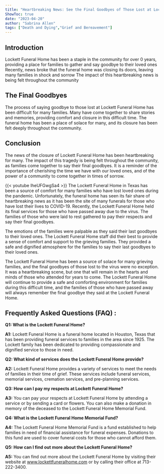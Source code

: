 ```yaml
---
title: "Heartbreaking News: See the Final Goodbyes of Those Lost at Lockett Funeral Home"
ShowToc: true 
date: "2023-04-20"
author: "Sabrina Allen" 
tags: ["Death and Dying","Grief and Bereavement"]
---
```

## Introduction 

Lockett Funeral Home has been a staple in the community for over 0 years, providing a place for families to gather and say goodbye to their loved ones Recently, news broke that the funeral home was closing its doors, leaving many families in shock and sorrow The impact of this heartbreaking news is being felt throughout the community 

## The Final Goodbyes 

The process of saying goodbye to those lost at Lockett Funeral Home has been difficult for many families. Many have come together to share stories and memories, providing comfort and closure in this difficult time. The funeral home has been a place of solace for many, and its closure has been felt deeply throughout the community. 

## Conclusion 

The news of the closure of Lockett Funeral Home has been heartbreaking for many. The impact of this tragedy is being felt throughout the community, as families come together to say their final goodbyes. It is a reminder of the importance of cherishing the time we have with our loved ones, and of the power of a community to come together in times of sorrow.

{{< youtube IheUFGwgSa4 >}} 
The Lockett Funeral Home in Texas has been a source of comfort for many families who have lost loved ones during the pandemic. Unfortunately, the funeral home has seen its fair share of heartbreaking news as it has been the site of many funerals for those who have lost their lives to COVID-19. Recently, the Lockett Funeral Home held its final services for those who have passed away due to the virus. The families of those who were laid to rest gathered to pay their respects and say their final goodbyes.

The emotions of the families were palpable as they said their last goodbyes to their loved ones. The Lockett Funeral Home staff did their best to provide a sense of comfort and support to the grieving families. They provided a safe and dignified atmosphere for the families to say their last goodbyes to their loved ones.

The Lockett Funeral Home has been a source of solace for many grieving families, and the final goodbyes of those lost to the virus were no exception. It was a heartbreaking scene, but one that will remain in the hearts and minds of those who attended for years to come. The Lockett Funeral Home will continue to provide a safe and comforting environment for families during this difficult time, and the families of those who have passed away will always remember the final goodbye they said at the Lockett Funeral Home.

## Frequently Asked Questions (FAQ) :
**Q1: What is the Lockett Funeral Home?**

**A1:** Lockett Funeral Home is a funeral home located in Houston, Texas that has been providing funeral services to families in the area since 1925. The Lockett family has been dedicated to providing compassionate and dignified service to those in need. 

**Q2: What kind of services does the Lockett Funeral Home provide?**

**A2:** Lockett Funeral Home provides a variety of services to meet the needs of families in their time of grief. These services include funeral services, memorial services, cremation services, and pre-planning services. 

**Q3: How can I pay my respects at Lockett Funeral Home?**

**A3:** You can pay your respects at Lockett Funeral Home by attending a service or by sending a card or flowers. You can also make a donation in memory of the deceased to the Lockett Funeral Home Memorial Fund. 

**Q4: What is the Lockett Funeral Home Memorial Fund?**

**A4:** The Lockett Funeral Home Memorial Fund is a fund established to help families in need of financial assistance for funeral expenses. Donations to this fund are used to cover funeral costs for those who cannot afford them. 

**Q5: How can I find out more about the Lockett Funeral Home?**

**A5:** You can find out more about the Lockett Funeral Home by visiting their website at www.lockettfuneralhome.com or by calling their office at 713-222-3400.



